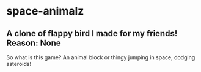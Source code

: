 # space-animalz
## A clone of flappy bird I made for my friends! Reason: None

So what is this game?
An animal block or thingy jumping in space, dodging asteroids!
